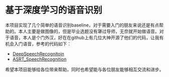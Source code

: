 # 基于深度学习的语音识别

本项目实现了几个简单的语音识别baseline，对于需要入门的朋友来说还是有点帮助的。本人主要是做图像的，但是毕业选题没有犟过导师，无奈就开始做语音。对于语音，本人是个门外汉，好在在github上有几位大神开源了他们的代码，让我有机会入门语音，参考的代码如下：

- [DeepSpeechRecognitoin](https://github.com/audier/DeepSpeechRecognition)
- [ASRT_SpeechRecognition](https://github.com/nl8590687/ASRT_SpeechRecognition)

希望本项目能够给各位带来帮助，同时也希望能与各位朋友能够相互交流和进步。
